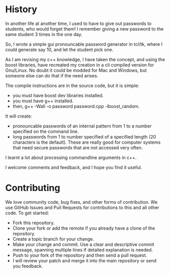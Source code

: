 History
=======
In another life at another time, I used to have to give out passwords to students, who would forget them! 
I remember giving a new password to the same student 3 times in the one day.

So, I wrote a simple gui pronouncable password generator in tcl/tk, where I could generate say 10, and let the student pick one.

As I am revising my c++ knowledge, I have taken the concept, and using the boost libraries,
have recreated my creation in a cli compiled version for Gnu/Linux. No doubt it could be modded for 
Mac and Windows, but someone else can do that if the need arises.

The compile instructions are in the source code, but it is simple:
* you must have boost dev libraries installed.
* you must have g++ installed.
* then, g++ -Wall -o password password.cpp -lboost_random.

It will create:
* pronouncable passwords of an internal pattern from 1 to a number specified on the command line.
* long passwords from 1 to number specified of a specified length (20 characters is the default). These are really good for computer
systems that need secure passwords that are not accessed very often.

I learnt a lot about processing commandline arguments in c++.

I welcome comments and feedback, and I hope you find it useful.

Contributing
============

We love community code, bug fixes, and other forms of contribution. We use GitHub Issues and Pull Requests for contributions to this and all other code. To get started:

* Fork this repository.
* Clone your fork or add the remote if you already have a clone of the repository.
* Create a topic branch for your change.
* Make your change and commit. Use a clear and descriptive commit message, spanning multiple lines if detailed explanation is needed.
* Push to your fork of the repository and then send a pull request.
* I will review your patch and merge it into the main repository or send you feedback.

